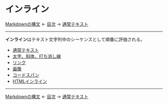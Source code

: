 # インライン

[Markdownの構文]
← [目次] →
[通常テキスト]

------------------------------------------------------------------------

**インライン**はテキスト文字列中のシーケンスとして順番に評価される。

- [通常テキスト]
- [太字、斜体、打ち消し線]
- [リンク]
- [画像]
- [コードスパン]
- [HTMLインライン]

------------------------------------------------------------------------

[Markdownの構文]
← [目次] →
[通常テキスト]

[HTMLインライン]: html-inlines.md
[Markdownの構文]: syntax.md
[コードスパン]: code-spans.md
[リンク]: links.md
[画像]: images.md
[通常テキスト]: texts.md
[太字、斜体、打ち消し線]: bold-italic-strikethrough.md
[目次]: index.md#inlines

